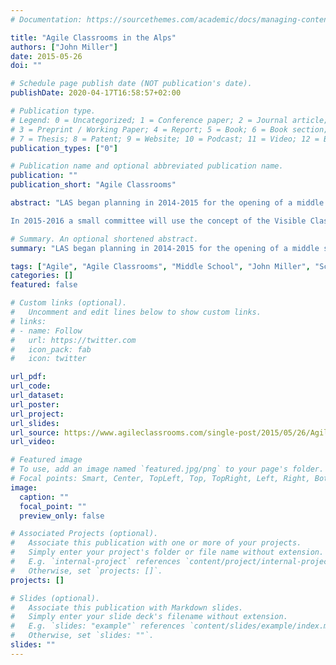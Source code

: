 ```yaml
---
# Documentation: https://sourcethemes.com/academic/docs/managing-content/

title: "Agile Classrooms in the Alps"
authors: ["John Miller"]
date: 2015-05-26
doi: ""

# Schedule page publish date (NOT publication's date).
publishDate: 2020-04-17T16:58:57+02:00

# Publication type.
# Legend: 0 = Uncategorized; 1 = Conference paper; 2 = Journal article;
# 3 = Preprint / Working Paper; 4 = Report; 5 = Book; 6 = Book section;
# 7 = Thesis; 8 = Patent; 9 = Website; 10 = Podcast; 11 = Video; 12 = Blog
publication_types: ["0"]

# Publication name and optional abbreviated publication name.
publication: ""
publication_short: "Agile Classrooms"

abstract: "LAS began planning in 2014-2015 for the opening of a middle school (grades 7 and 8) in Fall 2016. Using the core principles of Scrum and the latest research on effective learning, participants designed their own highly visible learning radiators, used the Learning Rhythm as an iterative learning cycle, and created their own vision of 21st Century learning.

In 2015-2016 a small committee will use the concept of the Visible Classroom to visually manage their work for increased transparency and collaboration. Even as LAS designs instruction to support greater student self-regulation through Agile principles, they’ll be gaining greater experience with Agile … by using it!"

# Summary. An optional shortened abstract.
summary: "LAS began planning in 2014-2015 for the opening of a middle school (grades 7 and 8) in Fall 2016. Twenty-five educators attended John’s Agile Classroom Workshop."

tags: ["Agile", "Agile Classrooms", "Middle School", "John Miller", "Scrum Workshop"]
categories: []
featured: false

# Custom links (optional).
#   Uncomment and edit lines below to show custom links.
# links:
# - name: Follow
#   url: https://twitter.com
#   icon_pack: fab
#   icon: twitter

url_pdf:
url_code:
url_dataset:
url_poster:
url_project:
url_slides:
url_source: https://www.agileclassrooms.com/single-post/2015/05/26/Agile-Classrooms-in-the-Alps
url_video:

# Featured image
# To use, add an image named `featured.jpg/png` to your page's folder. 
# Focal points: Smart, Center, TopLeft, Top, TopRight, Left, Right, BottomLeft, Bottom, BottomRight.
image:
  caption: ""
  focal_point: ""
  preview_only: false

# Associated Projects (optional).
#   Associate this publication with one or more of your projects.
#   Simply enter your project's folder or file name without extension.
#   E.g. `internal-project` references `content/project/internal-project/index.md`.
#   Otherwise, set `projects: []`.
projects: []

# Slides (optional).
#   Associate this publication with Markdown slides.
#   Simply enter your slide deck's filename without extension.
#   E.g. `slides: "example"` references `content/slides/example/index.md`.
#   Otherwise, set `slides: ""`.
slides: ""
---
```

